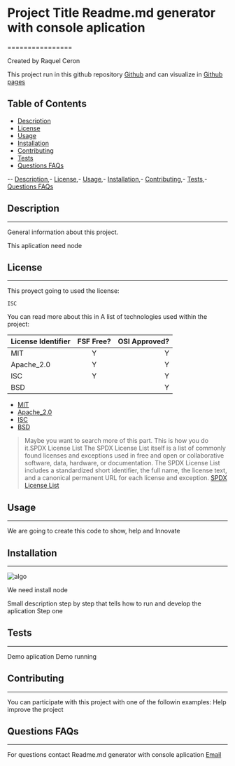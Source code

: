 
  
# Project Title  Readme.md generator with console aplication 
================

Created by Raquel Ceron

This project  run in this github repository [Github](https://github.com/rakeru2006/html-node)
and can visualize in [Github pages](https://rakeru2006.github.io/html-node/)


## Table of Contents
   
  - [Description](#description)
  - [License](#license)
  - [Usage](#usage)
  - [Installation](#installation)
  - [Contributing](#contributing)
  - [Tests](#tests)
  - [Questions FAQs](#questions-faqs)

 -- [Description](#contents),- [License](#License),- [Usage](#Usage),- [Installation](#Installation),- [Contributing](#Contributing),- [Tests](#Tests),- [Questions FAQs](#Questions)


## Description 
  ***
  General information about this project.

  This aplication need node 
  
## License
  ***
  
  
  This proyect going to used the license:
  ~~~
  ISC
  ~~~
  You can read more about this in
  A list of technologies used within the project:
  
  | License Identifier| FSF Free? | OSI Approved? |
  |:--------------|:-------------:|--------------:|
  | MIT| Y | Y|
  | Apache_2.0 | Y | Y|
  | ISC | Y | Y |
  | BSD |  | Y |
  
  * [MIT](https://spdx.org/licenses/MIT.html)
  * [Apache_2.0 ](https://spdx.org/licenses/Apache-2.0.html)
  * [ISC](https://spdx.org/licenses/ISC.html)
  * [BSD](https://spdx.org/licenses/BSD-1-Clause.html)
  
  > Maybe you want to search more of this part.
  > This is how you do it.SPDX License List
  > The SPDX License List itself is a list of commonly found licenses and
  > exceptions used in free and open or collaborative software, data, hardware,
  > or documentation. The SPDX License List includes a standardized short identifier,
  > the full name, the license text, and a canonical
  > permanent URL for each license and exception.
  > [SPDX License List](https://spdx.org/licenses/)
    
    
## Usage
  ***
We are going to create this code to show, help and Innovate

## Installation
***


![algo](https://pbs.twimg.com/profile_images/1053055123193122816/IUwo6l_Q_400x400.jpg)


We need install node 

Small description step by step that tells how to run and develop the aplication 
Step one 

## Tests
***

Demo aplication
Demo running


## Contributing
***
You can participate with this project with one of the followin examples: 
 Help improve the project


## Questions FAQs
***

For questions contact Readme.md generator with console aplication
[Email](rakeru2006@gmail.com)
